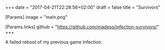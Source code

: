 +++
date = "2017-04-21T22:28:56+02:00"
draft = false
title = "Survivors"

[Params]
image = "main.png"

[Params.links]
github = "https://github.com/madeso/infection-survivors/"
+++

A failed reboot of my previous game Infection.
